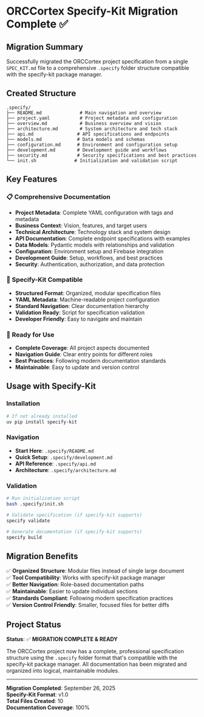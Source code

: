 # ORCCortex Specify-Kit Migration Complete ✅

## Migration Summary

Successfully migrated the ORCCortex project specification from a single `SPEC_KIT.md` file to a comprehensive `.specify` folder structure compatible with the specify-kit package manager.

## Created Structure

```
.specify/
├── README.md              # Main navigation and overview
├── project.yaml           # Project metadata and configuration
├── overview.md            # Business overview and vision
├── architecture.md        # System architecture and tech stack
├── api.md                # API specifications and endpoints
├── models.md             # Data models and schemas
├── configuration.md      # Environment and configuration setup
├── development.md        # Development guide and workflows
├── security.md           # Security specifications and best practices
└── init.sh              # Initialization and validation script
```

## Key Features

### 📋 Comprehensive Documentation
- **Project Metadata**: Complete YAML configuration with tags and metadata
- **Business Context**: Vision, features, and target users
- **Technical Architecture**: Technology stack and system design
- **API Documentation**: Complete endpoint specifications with examples
- **Data Models**: Pydantic models with relationships and validation
- **Configuration**: Environment setup and Firebase integration
- **Development Guide**: Setup, workflows, and best practices
- **Security**: Authentication, authorization, and data protection

### 🎯 Specify-Kit Compatible
- **Structured Format**: Organized, modular specification files
- **YAML Metadata**: Machine-readable project configuration
- **Standard Navigation**: Clear documentation hierarchy
- **Validation Ready**: Script for specification validation
- **Developer Friendly**: Easy to navigate and maintain

### 🚀 Ready for Use
- **Complete Coverage**: All project aspects documented
- **Navigation Guide**: Clear entry points for different roles
- **Best Practices**: Following modern documentation standards
- **Maintainable**: Easy to update and version control

## Usage with Specify-Kit

### Installation
```bash
# If not already installed
uv pip install specify-kit
```

### Navigation
- **Start Here**: `.specify/README.md`
- **Quick Setup**: `.specify/development.md`
- **API Reference**: `.specify/api.md`
- **Architecture**: `.specify/architecture.md`

### Validation
```bash
# Run initialization script
bash .specify/init.sh

# Validate specification (if specify-kit supports)
specify validate

# Generate documentation (if specify-kit supports)
specify build
```

## Migration Benefits

✅ **Organized Structure**: Modular files instead of single large document  
✅ **Tool Compatibility**: Works with specify-kit package manager  
✅ **Better Navigation**: Role-based documentation paths  
✅ **Maintainable**: Easier to update individual sections  
✅ **Standards Compliant**: Following modern specification practices  
✅ **Version Control Friendly**: Smaller, focused files for better diffs  

## Project Status

**Status**: ✅ **MIGRATION COMPLETE & READY**

The ORCCortex project now has a complete, professional specification structure using the `.specify` folder format that's compatible with the specify-kit package manager. All documentation has been migrated and organized into logical, maintainable modules.

---

**Migration Completed**: September 26, 2025  
**Specify-Kit Format**: v1.0  
**Total Files Created**: 10  
**Documentation Coverage**: 100%